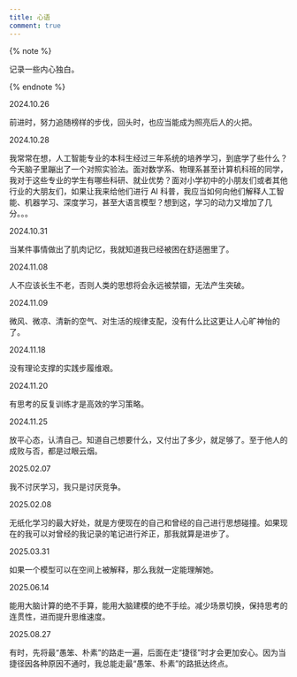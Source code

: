 ```yaml
---
title: 心语
comment: true
---
```


<div class="markdown-body">
{% note %}

记录一些内心独白。

{% endnote %}

2024.10.26

前进时，努力追随榜样的步伐，回头时，也应当能成为照亮后人的火把。

2024.10.28

我常常在想，人工智能专业的本科生经过三年系统的培养学习，到底学了些什么？今天脑子里蹦出了一个对照实验法。面对数学系、物理系甚至计算机科班的同学，我对于这些专业的学生有哪些科研、就业优势？面对小学初中的小朋友们或者其他行业的大朋友们，如果让我来给他们进行 AI 科普，我应当如何向他们解释人工智能、机器学习、深度学习，甚至大语言模型？想到这，学习的动力又增加了几分。。。

2024.10.31

当某件事情做出了肌肉记忆，我就知道我已经被困在舒适圈里了。

2024.11.08

人不应该长生不老，否则人类的思想将会永远被禁锢，无法产生突破。

2024.11.09

微风、微凉、清新的空气、对生活的规律支配，没有什么比这更让人心旷神怡的了。

2024.11.18

没有理论支撑的实践步履维艰。

2024.11.20

有思考的反复训练才是高效的学习策略。

2024.11.25

放平心态，认清自己。知道自己想要什么，又付出了多少，就足够了。至于他人的成败与否，都是过眼云烟。

2025.02.07

我不讨厌学习，我只是讨厌竞争。

2025.02.08

无纸化学习的最大好处，就是方便现在的自己和曾经的自己进行思想碰撞。如果现在的我可以对曾经的我记录的笔记进行斧正，那我就算是进步了。

2025.03.31

如果一个模型可以在空间上被解释，那么我就一定能理解她。

2025.06.14

能用大脑计算的绝不手算，能用大脑建模的绝不手绘。减少场景切换，保持思考的连贯性，进而提升思维速度。

2025.08.27

有时，先将最“愚笨、朴素”的路走一遍，后面在走“捷径”时才会更加安心。因为当捷径因各种原因不通时，我总能走最“愚笨、朴素”的路抵达终点。

</div>